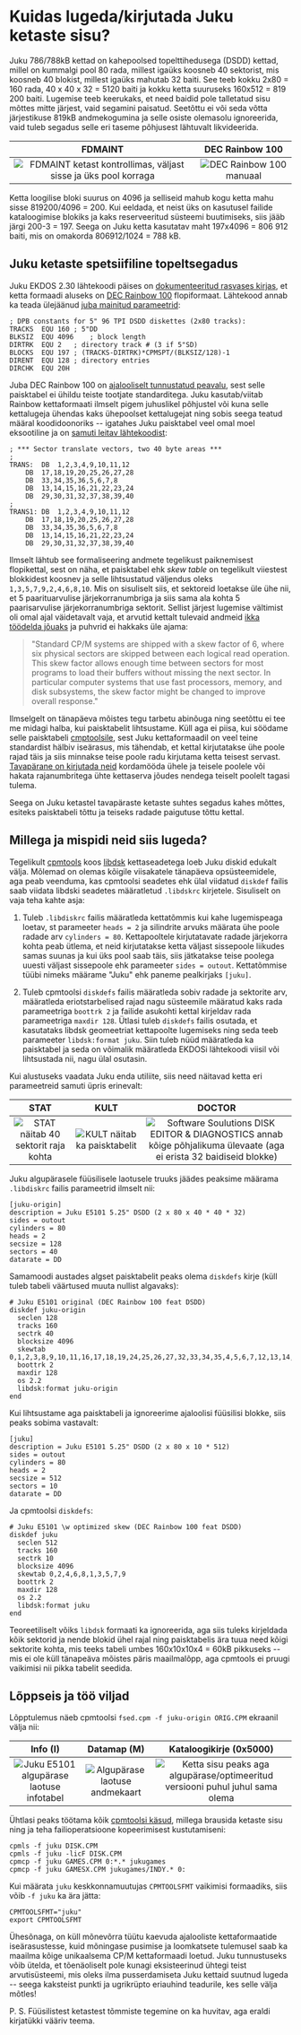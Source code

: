 # Kuidas lugeda/kirjutada Juku ketaste sisu?

Juku 786/788kB kettad on kahepoolsed topelttihedusega (DSDD) kettad, millel on kummalgi pool 80 rada, millest igaüks koosneb 40 sektorist, mis koosneb 40 blokist, millest igaüks mahutab 32 baiti. See teeb kokku 2x80 = 160 rada, 40 x 40 x 32 = 5120 baiti ja kokku ketta suuruseks 160x512 = 819 200 baiti. Lugemise teeb keerukaks, et need baidid pole talletatud sisu mõttes mitte järjest, vaid segamini paisatud. Seetõttu ei või seda võtta järjestikuse 819kB andmekogumina ja selle osiste olemasolu ignoreerida, vaid tuleb segadus selle eri taseme põhjusest lähtuvalt likvideerida.

FDMAINT             |  DEC Rainbow 100
:-------------------------:|:-------------------------:
![FDMAINT ketast kontrollimas, väljast sisse ja üks pool korraga](/images/disk5.png)  |  ![DEC Rainbow 100 manuaal](/images/rainbow-logo.png)

Ketta loogilise bloki suurus on 4096 ja selliseid mahub kogu ketta mahu sisse 819200/4096 = 200. Kui eeldada, et neist üks on kasutusel failide kataloogimise blokiks ja kaks reserveeritud süsteemi buutimiseks, siis jääb järgi 200-3 = 197. Seega on Juku ketta kasutatav maht 197x4096 = 806 912 baiti, mis on omakorda 806912/1024 = 788 kB.

## Juku ketaste spetsiifiline topeltsegadus

Juku EKDOS 2.30 lähtekoodi päises on [dokumenteeritud rasvases kirjas](https://github.com/infoaed/juku3000/blob/master/src/EKDOS30.ASM), et ketta formaadi aluseks on [DEC Rainbow 100](http://www.bitsavers.org/pdf/dec/rainbow/QV069-GZ_Rainbow_100+_100B_Technical_Documentation_Apr85.pdf) flopiformaat. Lähtekood annab ka teada ülejäänud [juba mainitud parameetrid](https://github.com/infoaed/juku3000/blob/master/src/EKDOS30.ASM#L51-L57):

```
; DPB constants for 5" 96 TPI DSDD diskettes (2x80 tracks):
TRACKS	EQU	160	; 5"DD
BLKSIZ	EQU	4096	; block length
DIRTRK	EQU	2	; directory track # (3 if 5"SD)
BLOCKS	EQU	197	; (TRACKS-DIRTRK)*CPMSPT/(BLKSIZ/128)-1
DIRENT	EQU	128	; directory entries
DIRCHK	EQU	20H
```

Juba DEC Rainbow 100 on [ajalooliselt tunnustatud peavalu](https://en.wikipedia.org/wiki/Rainbow_100#Problems), sest selle paisktabel ei ühildu teiste tootjate standarditega. Juku kasutab/viitab Rainbow kettaformaati ilmselt pigem juhuslikel põhjustel või kuna selle kettalugeja ühendas kaks ühepoolset kettalugejat ning sobis seega teatud määral koodidoonoriks -- igatahes Juku paisktabel veel omal moel eksootiline ja on [samuti leitav lähtekoodist](https://github.com/infoaed/juku3000/blob/master/src/EKDOS30.ASM#L80-L93):

```
; *** Sector translate vectors, two 40 byte areas ***
;
TRANS:	DB	1,2,3,4,9,10,11,12
	DB	17,18,19,20,25,26,27,28
	DB	33,34,35,36,5,6,7,8
	DB	13,14,15,16,21,22,23,24
	DB	29,30,31,32,37,38,39,40
;
TRANS1:	DB	1,2,3,4,9,10,11,12
	DB	17,18,19,20,25,26,27,28
	DB	33,34,35,36,5,6,7,8
	DB	13,14,15,16,21,22,23,24
	DB	29,30,31,32,37,38,39,40	
```

Ilmselt lähtub see formaliseering andmete tegelikust paiknemisest flopikettal, sest on näha, et paisktabel ehk _skew table_ on tegelikult viiestest blokkidest koosnev ja selle lihtsustatud väljendus oleks `1,3,5,7,9,2,4,6,8,10`. Mis on sisuliselt siis, et sektoreid loetakse üle ühe nii, et 5 paarituarvulise järjekorranumbriga ja siis sama ala kohta 5 paarisarvulise järjekorranumbriga sektorit. Sellist järjest lugemise vältimist oli omal ajal väidetavalt vaja, et arvutid kettalt tulevaid andmeid [ikka töödelda jõuaks](https://www.autometer.de/unix4fun/z80pack/cpm2/ch6.htm#Section_6.6) ja puhvrid ei hakkaks üle ajama:

> "Standard CP/M systems are shipped with a skew factor of 6, where six physical sectors are skipped between each logical read operation. This skew factor allows enough time between sectors for most programs to load their buffers without missing the next sector. In particular computer systems that use fast processors, memory, and disk subsystems, the skew factor might be changed to improve overall response."

Ilmselgelt on tänapäeva mõistes tegu tarbetu abinõuga ning seetõttu ei tee me midagi halba, kui paisktabelit lihtsustame. Küll aga ei piisa, kui söödame selle paisktabeli [cmptoolsile](https://www.mankier.com/5/diskdefs), sest Juku kettaformaadil on veel teine standardist hälbiv iseärasus, mis tähendab, et kettal kirjutatakse ühe poole rajad täis ja siis minnakse teise poole radu kirjutama ketta teisest servast. [Tavapärane on kirjutada neid](https://www.mankier.com/5/libdskrc) kordamööda ühele ja teisele poolele või hakata rajanumbritega ühte kettaserva jõudes nendega teiselt poolelt tagasi tulema.

Seega on Juku ketastel tavapäraste ketaste suhtes segadus kahes mõttes, esiteks paisktabeli tõttu ja teiseks radade paigutuse tõttu kettal.

## Millega ja mispidi neid siis lugeda?

Tegelikult [cpmtools](http://www.moria.de/~michael/cpmtools/) koos [libdsk](https://www.seasip.info/Unix/LibDsk/) kettaseadetega loeb Juku diskid edukalt välja. Mõlemad on olemas kõigile viisakatele tänapäeva opsüsteemidele, aga peab veenduma, kas cpmtoolsi seadetes ehk ülal viidatud `diskdef` failis saab viidata libdski seadetes määratletud `.libdskrc` kirjetele. Sisuliselt on vaja teha kahte asja:

1. Tuleb `.libdiskrc` failis määratleda kettatõmmis kui kahe lugemispeaga loetav, st parameeter `heads = 2` ja silindrite arvuks määrata ühe poole radade arv `cylinders = 80`. Kettapooltele kirjutatavate radade järjekorra kohta peab ütlema, et neid kirjutatakse ketta väljast sissepoole liikudes samas suunas ja kui üks pool saab täis, siis jätkatakse teise poolega uuesti väljast sissepoole ehk parameeter `sides = outout`. Kettatõmmise tüübi nimeks määrame "Juku" ehk paneme pealkirjaks `[juku]`.

2. Tuleb cpmtoolsi `diskdefs` failis määratleda sobiv radade ja sektorite arv, määratleda eriotstarbelised rajad nagu süsteemile määratud kaks rada parameetriga `boottrk 2` ja failide asukohti kettal kirjeldav rada parameetriga `maxdir 128`. Ütlasi tuleb `diskdefs` failis osutada, et kasutataks libdsk geomeetriat kettapoolte lugemiseks ning seda teeb parameeter `libdsk:format juku`. Siin tuleb nüüd määratleda ka paisktabel ja seda on võimalik määratleda EKDOSi lähtekoodi viisil või lihtsustada nii, nagu ülal osutasin.

Kui alustuseks vaadata Juku enda utiliite, siis need näitavad ketta eri parameetreid samuti üpris erinevalt:

STAT             |  KULT              |  DOCTOR
:-------------------------:|:-------------------------:|:-------------------------:
![STAT näitab 40 sektorit raja kohta](/images/disk.png) | ![KULT näitab ka paisktabelit](/images/disk4.png) | ![Software Soulutions DISK EDITOR & DIAGNOSTICS annab kõige põhjalikuma ülevaate (aga ei erista 32 baidiseid blokke)](/images/disk2.png)

Juku algupärasele füüsilisele laotusele truuks jäädes peaksime määrama `.libdiskrc` failis parameetrid ilmselt nii:

```
[juku-origin]
description = Juku E5101 5.25" DSDD (2 x 80 x 40 * 40 * 32)
sides = outout
cylinders = 80
heads = 2
secsize = 128
sectors = 40
datarate = DD
```

Samamoodi austades algset paisktabelit peaks olema `diskdefs` kirje (küll tuleb tabeli väärtused muuta nullist algavaks):

```
# Juku E5101 original (DEC Rainbow 100 feat DSDD)
diskdef juku-origin
  seclen 128
  tracks 160
  sectrk 40
  blocksize 4096
  skewtab 0,1,2,3,8,9,10,11,16,17,18,19,24,25,26,27,32,33,34,35,4,5,6,7,12,13,14,15,20,21,22,23,28,29,30,31,36,37,38,39
  boottrk 2
  maxdir 128
  os 2.2
  libdsk:format juku-origin
end
```

Kui lihtsustame aga paisktabeli ja ignoreerime ajaloolisi füüsilisi blokke, siis peaks sobima vastavalt:

```
[juku]
description = Juku E5101 5.25" DSDD (2 x 80 x 10 * 512)
sides = outout
cylinders = 80
heads = 2
secsize = 512
sectors = 10
datarate = DD
```

Ja cpmtoolsi `diskdefs`:

```
# Juku E5101 \w optimized skew (DEC Rainbow 100 feat DSDD)
diskdef juku
  seclen 512
  tracks 160
  sectrk 10
  blocksize 4096
  skewtab 0,2,4,6,8,1,3,5,7,9
  boottrk 2
  maxdir 128
  os 2.2
  libdsk:format juku
end
```

Teoreetiliselt võiks `libdsk` formaati ka ignoreerida, aga siis tuleks kirjeldada kõik sektorid ja nende blokid ühel rajal ning paisktabelis ära tuua need kõigi sektorite kohta, mis teeks tabeli umbes 160x10x10x4 = 60kB pikkuseks -- mis ei ole küll tänapeäva mõistes päris maailmalõpp, aga cpmtools ei pruugi vaikimisi nii pikka tabelit seedida.

## Lõppseis ja töö viljad

Lõpptulemus näeb cpmtoolsi `fsed.cpm -f juku-origin ORIG.CPM` ekraanil välja nii:

Info (I)             |  Datamap (M)              |  Kataloogikirje (0x5000)
:-------------------------:|:-------------------------:|:-------------------------:
![Juku E5101 algupärase laotuse infotabel](/images/info-origin.png) | ![Algupärase laotuse andmekaart](/images/datamap-origin.png) | ![Ketta sisu peaks aga algupärase/optimeeritud versiooni puhul juhul sama olema](/images/data.png)

Ühtlasi peaks töötama kõik [cpmtoolsi käsud](http://www.moria.de/~michael/cpmtools/), millega brausida ketaste sisu ning ja teha failioperatsioone kopeerimisest kustutamiseni:

```
cpmls -f juku DISK.CPM
cpmls -f juku -licF DISK.CPM
cpmcp -f juku GAMES.CPM 0:*.* jukugames
cpmcp -f juku GAMESX.CPM jukugames/INDY.* 0:
```

Kui määrata `juku` keskkonnamuutujas `CPMTOOLSFMT` vaikimisi formaadiks, siis võib `-f juku` ka ära jätta:

```
CPMTOOLSFMT="juku"
export CPMTOOLSFMT
```

Ühesõnaga, on küll mõnevõrra tüütu kaevuda ajalooliste kettaformaatide iseärasustesse, kuid mõningase pusimise ja loomkatsete tulemusel saab ka maailma kõige unikaalsema CP/M kettaformaadi loetud. Juku tunnustuseks võib ütelda, et tõenäoliselt pole kunagi eksisteerinud ühtegi teist arvutisüsteemi, mis oleks ilma pusserdamiseta Juku kettaid suutnud lugeda -- seega kaksteist punkti ja ugrikrüpto eriauhind teadurile, kes selle välja mõtles!

P. S. Füüsilistest ketastest tõmmiste tegemine on ka huvitav, aga eraldi kirjatükki vääriv teema.

